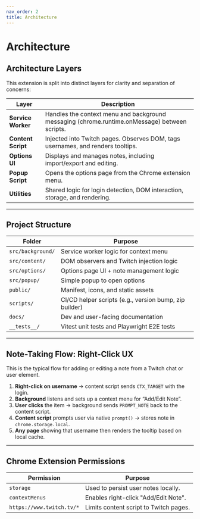 ```yaml
---
nav_order: 2
title: Architecture
---
```


# Architecture

## Architecture Layers

This extension is split into distinct layers for clarity and separation of concerns:

| Layer             | Description                                                                 |
|------------------|-----------------------------------------------------------------------------|
| **Service Worker** | Handles the context menu and background messaging (chrome.runtime.onMessage) between scripts.         |
| **Content Script** | Injected into Twitch pages. Observes DOM, tags usernames, and renders tooltips. |
| **Options UI**     | Displays and manages notes, including import/export and editing.       |
| **Popup Script**   | Opens the options page from the Chrome extension menu.                     |
| **Utilities**      | Shared logic for login detection, DOM interaction, storage, and rendering. |

---

## Project Structure

| Folder            | Purpose                                                  |
|-------------------|----------------------------------------------------------|
| `src/background/` | Service worker logic for context menu                    |
| `src/content/`    | DOM observers and Twitch injection logic                 |
| `src/options/`    | Options page UI + note management logic                  |
| `src/popup/`      | Simple popup to open options                             |
| `public/`         | Manifest, icons, and static assets                       |
| `scripts/`        | CI/CD helper scripts (e.g., version bump, zip builder)  |
| `docs/`           | Dev and user-facing documentation                        |
| `__tests__/`      | Vitest unit tests and Playwright E2E tests                              |

---

## Note-Taking Flow: Right-Click UX

This is the typical flow for adding or editing a note from a Twitch chat or user element.

1. **Right-click on username** → content script sends `CTX_TARGET` with the login.
2. **Background** listens and sets up a context menu for “Add/Edit Note”.
3. **User clicks** the item → background sends `PROMPT_NOTE` back to the content script.
4. **Content script** prompts user via native `prompt()` → stores note in `chrome.storage.local`.
5. **Any page** showing that username then renders the tooltip based on local cache.

---

## Chrome Extension Permissions

| Permission                  | Purpose                                  |
|----------------------------|------------------------------------------|
| `storage`                  | Used to persist user notes locally.      |
| `contextMenus`             | Enables right-click "Add/Edit Note".     |
| `https://www.twitch.tv/*`  | Limits content script to Twitch pages.   |
